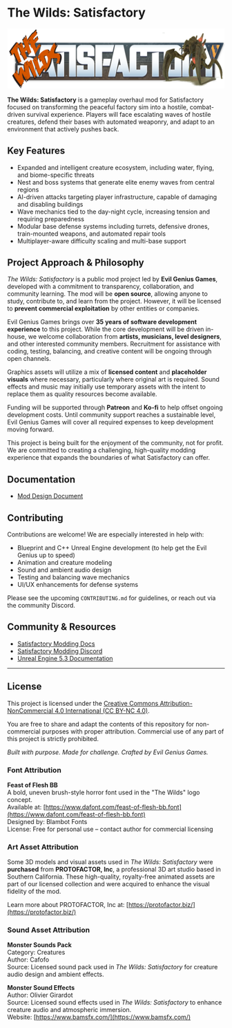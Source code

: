 # The Wilds: Satisfactory

![The Wilds: Satisfactory Logo](Images/TheWilds.png)

**The Wilds: Satisfactory** is a gameplay overhaul mod for Satisfactory focused on transforming the peaceful factory sim into a hostile, combat-driven survival experience. Players will face escalating waves of hostile creatures, defend their bases with automated weaponry, and adapt to an environment that actively pushes back.

## Key Features

- Expanded and intelligent creature ecosystem, including water, flying, and biome-specific threats
- Nest and boss systems that generate elite enemy waves from central regions
- AI-driven attacks targeting player infrastructure, capable of damaging and disabling buildings
- Wave mechanics tied to the day-night cycle, increasing tension and requiring preparedness
- Modular base defense systems including turrets, defensive drones, train-mounted weapons, and automated repair tools
- Multiplayer-aware difficulty scaling and multi-base support

## Project Approach & Philosophy

*The Wilds: Satisfactory* is a public mod project led by **Evil Genius Games**, developed with a commitment to transparency, collaboration, and community learning. The mod will be **open source**, allowing anyone to study, contribute to, and learn from the project. However, it will be licensed to **prevent commercial exploitation** by other entities or companies.

Evil Genius Games brings over **35 years of software development experience** to this project. While the core development will be driven in-house, we welcome collaboration from **artists, musicians, level designers**, and other interested community members. Recruitment for assistance with coding, testing, balancing, and creative content will be ongoing through open channels.

Graphics assets will utilize a mix of **licensed content** and **placeholder visuals** where necessary, particularly where original art is required. Sound effects and music may initially use temporary assets with the intent to replace them as quality resources become available.

Funding will be supported through **Patreon** and **Ko-fi** to help offset ongoing development costs. Until community support reaches a sustainable level, Evil Genius Games will cover all required expenses to keep development moving forward.

This project is being built for the enjoyment of the community, not for profit. We are committed to creating a challenging, high-quality modding experience that expands the boundaries of what Satisfactory can offer.

## Documentation

- [Mod Design Document](Documentation/TheWilds_Mod_Design_Document.md)

## Contributing

Contributions are welcome! We are especially interested in help with:

- Blueprint and C++ Unreal Engine development (to help get the Evil Genius up to speed)
- Animation and creature modeling
- Sound and ambient audio design
- Testing and balancing wave mechanics
- UI/UX enhancements for defense systems

Please see the upcoming `CONTRIBUTING.md` for guidelines, or reach out via the community Discord.

## Community & Resources

- [Satisfactory Modding Docs](https://docs.ficsit.app/satisfactory-modding/latest/)
- [Satisfactory Modding Discord](https://discord.com/invite/xkVJ73E)
- [Unreal Engine 5.3 Documentation](https://docs.unrealengine.com/5.3/en-US/)

---

## License

This project is licensed under the [Creative Commons Attribution-NonCommercial 4.0 International (CC BY-NC 4.0)](https://creativecommons.org/licenses/by-nc/4.0/).

You are free to share and adapt the contents of this repository for non-commercial purposes with proper attribution. Commercial use of any part of this project is strictly prohibited.

*Built with purpose. Made for challenge. Crafted by Evil Genius Games.*

### Font Attribution

**Feast of Flesh BB**  
A bold, uneven brush-style horror font used in the "The Wilds" logo concept.  
Available at: [https://www.dafont.com/feast-of-flesh-bb.font](https://www.dafont.com/feast-of-flesh-bb.font)  
Designed by: Blambot Fonts  
License: Free for personal use – contact author for commercial licensing

### Art Asset Attribution

Some 3D models and visual assets used in *The Wilds: Satisfactory* were **purchased** from **PROTOFACTOR, Inc**, a professional 3D art studio based in Southern California. These high-quality, royalty-free animated assets are part of our licensed collection and were acquired to enhance the visual fidelity of the mod.

Learn more about PROTOFACTOR, Inc at: [https://protofactor.biz/](https://protofactor.biz/)

### Sound Asset Attribution

**Monster Sounds Pack**  
Category: Creatures  
Author: Cafofo  
Source: Licensed sound pack used in *The Wilds: Satisfactory* for creature audio design and ambient effects.

**Monster Sound Effects**  
Author: Olivier Girardot  
Source: Licensed sound effects used in *The Wilds: Satisfactory* to enhance creature audio and atmospheric immersion.  
Website: [https://www.bamsfx.com/](https://www.bamsfx.com/)
